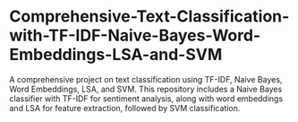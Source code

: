 # Comprehensive-Text-Classification-with-TF-IDF-Naive-Bayes-Word-Embeddings-LSA-and-SVM
A comprehensive project on text classification using TF-IDF, Naive Bayes, Word Embeddings, LSA, and SVM. This repository includes a Naive Bayes classifier with TF-IDF for sentiment analysis, along with word embeddings and LSA for feature extraction, followed by SVM classification.
